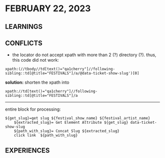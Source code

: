 # FEBRUARY 22, 2023

## LEARNINGS


## CONFLICTS

- the locator do not accept xpath with more than 2 (?) directory (?). thus, this code did not work:
    
`xpath:(//tbody//td[text()="qa1cherry"]//following-sibling::td[@title="FESTIVALS"]/a/@data-ticket-show-slug')[0]`

**solution:** shorten the xpath into

`xpath://td[text()="qa1cherry"]//following-sibling::td[@title="FESTIVALS"]/a`

--- 
entire block for processing:

```
${get_slug}=get slug ${festival_show_name} ${festival_artist_name}
    ${extracted_slug}= Get Element Attribute ${get_slug} data-ticket-show-slug
    ${path_with_slug}= Concat Slug ${extracted_slug}
    click link  ${path_with_slug}
```

## EXPERIENCES